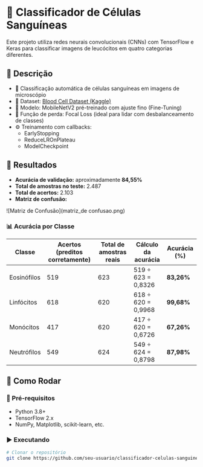 # 🧬 Classificador de Células Sanguíneas

Este projeto utiliza redes neurais convolucionais (CNNs) com TensorFlow e Keras para classificar imagens de leucócitos em quatro categorias diferentes.

## 📂 Descrição

- 🔬 Classificação automática de células sanguíneas em imagens de microscópio
- 📁 Dataset: [Blood Cell Dataset (Kaggle)](https://www.kaggle.com/datasets/paultimothymooney/blood-cells)
- 🧠 Modelo: MobileNetV2 pré-treinado com ajuste fino (Fine-Tuning)
- 🎯 Função de perda: Focal Loss (ideal para lidar com desbalanceamento de classes)
- ⚙️ Treinamento com callbacks:
  - EarlyStopping
  - ReduceLROnPlateau
  - ModelCheckpoint

## 🧪 Resultados

- **Acurácia de validação:** aproximadamente **84,55%**
- **Total de amostras no teste:** 2.487  
- **Total de acertos:** 2.103  
- **Matriz de confusão:**

![Matriz de Confusão](matriz_de confusao.png)

### 📊 Acurácia por Classe

| Classe        | Acertos (preditos corretamente) | Total de amostras reais | Cálculo da acurácia      | Acurácia (%) |
|---------------|-------------------------------|--------------------------|---------------------------|--------------|
| Eosinófilos   | 519                           | 623                      | 519 ÷ 623 = 0,8326        | **83,26%**   |
| Linfócitos    | 618                           | 620                      | 618 ÷ 620 = 0,9968        | **99,68%**   |
| Monócitos     | 417                           | 620                      | 417 ÷ 620 = 0,6726        | **67,26%**   |
| Neutrófilos   | 549                           | 624                      | 549 ÷ 624 = 0,8798        | **87,98%**   |

## 🚀 Como Rodar

### 🔧 Pré-requisitos

- Python 3.8+
- TensorFlow 2.x
- NumPy, Matplotlib, scikit-learn, etc.

### ▶️ Executando

```bash
# Clonar o repositório
git clone https://github.com/seu-usuario/classificador-celulas-sanguineas.git
